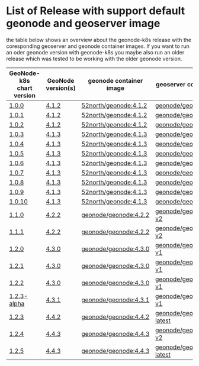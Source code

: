 # List of Release with support default geonode and geoserver image

the table below shows an overview about the geonode-k8s release with the coresponding geoserver and geonode container images. If you want to run an oder geonode version with geonode-k8s you maybe also run an older release which was tested to be working with the older geonode version. 

| GeoNode-k8s<br /> chart version | GeoNode<br /> version(s) | geonode container image | geoserver container image | 
|---------------------------|--------------------|-------------------------|---------------------------|
| [1.0.0](https://github.com/zalf-rdm/geonode-k8s/releases/tag/1.0.0) | [4.1.2](https://github.com/GeoNode/geonode/releases/tag/4.1.2) | [52north/geonode:4.1.2](https://hub.docker.com/r/52north/geonode/tags) | [geonode/geoserver:2.23.0](https://hub.docker.com/r/geonode/geoserver/tags) |
| [1.0.1](https://github.com/zalf-rdm/geonode-k8s/releases/tag/1.0.1) | [4.1.2](https://github.com/GeoNode/geonode/releases/tag/4.1.2) | [52north/geonode:4.1.2](https://hub.docker.com/r/52north/geonode/tags) | [geonode/geoserver:2.23.0](https://hub.docker.com/r/geonode/geoserver/tags) |
| [1.0.2](https://github.com/zalf-rdm/geonode-k8s/releases/tag/geonode-k8s-1.0.2) | [4.1.2](https://github.com/GeoNode/geonode/releases/tag/4.1.2) | [52north/geonode:4.1.2](https://hub.docker.com/r/52north/geonode/tags) | [geonode/geoserver:2.23.0](https://hub.docker.com/r/geonode/geoserver/tags) |
| [1.0.3](https://github.com/zalf-rdm/geonode-k8s/releases/tag/geonode-k8s-1.0.3) | [4.1.3](https://github.com/GeoNode/geonode/releases/tag/4.1.3)  | [52north/geonode:4.1.3](https://hub.docker.com/r/52north/geonode/tags) | [geonode/geoserver:2.23.0](https://hub.docker.com/r/geonode/geoserver/tags) |
| [1.0.4](https://github.com/zalf-rdm/geonode-k8s/releases/tag/geonode-k8s-1.0.4) | [4.1.3](https://github.com/GeoNode/geonode/releases/tag/4.1.3)  | [52north/geonode:4.1.3](https://hub.docker.com/r/52north/geonode/tags) | [geonode/geoserver:2.23.0](https://hub.docker.com/r/geonode/geoserver/tags) |
| [1.0.5](https://github.com/zalf-rdm/geonode-k8s/releases/tag/geonode-k8s-1.0.5) | [4.1.3](https://github.com/GeoNode/geonode/releases/tag/4.1.3)  | [52north/geonode:4.1.3](https://hub.docker.com/r/52north/geonode/tags) | [geonode/geoserver:2.23.0](https://hub.docker.com/r/geonode/geoserver/tags) |
| [1.0.6](https://github.com/zalf-rdm/geonode-k8s/releases/tag/geonode-k8s-1.0.6) | [4.1.3](https://github.com/GeoNode/geonode/releases/tag/4.1.3)  | [52north/geonode:4.1.3](https://hub.docker.com/r/52north/geonode/tags) | [geonode/geoserver:2.23.0](https://hub.docker.com/r/geonode/geoserver/tags) |
| [1.0.7](https://github.com/zalf-rdm/geonode-k8s/releases/tag/geonode-k8s-1.0.7) | [4.1.3](https://github.com/GeoNode/geonode/releases/tag/4.1.3)  | [52north/geonode:4.1.3](https://hub.docker.com/r/52north/geonode/tags) | [geonode/geoserver:2.23.0](https://hub.docker.com/r/geonode/geoserver/tags) |
| [1.0.8](https://github.com/zalf-rdm/geonode-k8s/releases/tag/geonode-k8s-1.0.8) | [4.1.3](https://github.com/GeoNode/geonode/releases/tag/4.1.3)  | [52north/geonode:4.1.3](https://hub.docker.com/r/52north/geonode/tags) | [geonode/geoserver:2.23.0](https://hub.docker.com/r/geonode/geoserver/tags) |
| [1.0.9](https://github.com/zalf-rdm/geonode-k8s/releases/tag/geonode-k8s-1.0.9) | [4.1.3](https://github.com/GeoNode/geonode/releases/tag/4.1.3)  | [52north/geonode:4.1.3](https://hub.docker.com/r/52north/geonode/tags) | [geonode/geoserver:2.23.0](https://hub.docker.com/r/geonode/geoserver/tags) |
| [1.0.10](https://github.com/zalf-rdm/geonode-k8s/releases/tag/geonode-k8s-1.0.10) | [4.1.3](https://github.com/GeoNode/geonode/releases/tag/4.1.3)  | [52north/geonode:4.1.3](https://hub.docker.com/r/52north/geonode/tags) | [geonode/geoserver:2.23.0](https://hub.docker.com/r/geonode/geoserver/tags) |
| [1.1.0](https://github.com/zalf-rdm/geonode-k8s/releases/tag/geonode-k8s-1.1.0) | [4.2.2](https://github.com/GeoNode/geonode/releases/tag/4.2.2)  | [geonode/geonode:4.2.2](https://hub.docker.com/r/geonode/geonode/tags) | [geonode/geoserver:2.23.3-v2](https://hub.docker.com/r/geonode/geoserver/tags) |
| [1.1.1](https://github.com/zalf-rdm/geonode-k8s/releases/tag/geonode-k8s-1.1.1) | [4.2.2](https://github.com/GeoNode/geonode/releases/tag/4.2.2)  | [geonode/geonode:4.2.2](https://hub.docker.com/r/geonode/geonode/tags) | [geonode/geoserver:2.23.3-v2](https://hub.docker.com/r/geonode/geoserver/tags) |
| [1.2.0](https://github.com/zalf-rdm/geonode-k8s/releases/tag/geonode-k8s-1.2.0) | [4.3.0](https://github.com/GeoNode/geonode/releases/tag/4.3.0)  | [geonode/geonode:4.3.0](https://hub.docker.com/r/geonode/geonode/tags) | [geonode/geoserver:2.24.3-v1](https://hub.docker.com/r/geonode/geoserver/tags) |
 [1.2.1](https://github.com/zalf-rdm/geonode-k8s/releases/tag/geonode-k8s-1.2.1) | [4.3.0](https://github.com/GeoNode/geonode/releases/tag/4.3.0)  | [geonode/geonode:4.3.0](https://hub.docker.com/r/geonode/geonode/tags) | [geonode/geoserver:2.24.3-v1](https://hub.docker.com/r/geonode/geoserver/tags) |
 [1.2.2](https://github.com/zalf-rdm/geonode-k8s/releases/tag/geonode-k8s-1.2.2) | [4.3.0](https://github.com/GeoNode/geonode/releases/tag/4.3.0)  | [geonode/geonode:4.3.0](https://hub.docker.com/r/geonode/geonode/tags) | [geonode/geoserver:2.24.3-v1](https://hub.docker.com/r/geonode/geoserver/tags) |
[1.2.3-alpha](https://github.com/zalf-rdm/geonode-k8s/releases/tag/geonode-k8s-1.2.23-alpha) | [4.3.1](https://github.com/GeoNode/geonode/releases/tag/4.3.1)  | [geonode/geonode:4.3.1](https://hub.docker.com/r/geonode/geonode/tags) | [geonode/geoserver:2.24.4-v1](https://hub.docker.com/r/geonode/geoserver/tags) |
[1.2.3](https://github.com/zalf-rdm/geonode-k8s/releases/tag/geonode-k8s-1.2.3) | [4.4.2](https://github.com/GeoNode/geonode/releases/tag/4.4.2)  | [geonode/geonode:4.4.2](https://hub.docker.com/r/geonode/geonode/tags) | [geonode/geoserver:2.24.3-latest](https://hub.docker.com/r/geonode/geoserver/tags) |
[1.2.4](https://github.com/zalf-rdm/geonode-k8s/releases/tag/geonode-k8s-1.2.4) | [4.4.3](https://github.com/GeoNode/geonode/releases/tag/4.4.3)  | [geonode/geonode:4.4.3](https://hub.docker.com/r/geonode/geonode/tags) | [geonode/geoserver:2.24.3-v2](https://hub.docker.com/r/geonode/geoserver/tags) |
[1.2.5](https://github.com/zalf-rdm/geonode-k8s/releases/tag/geonode-k8s-1.2.5) | [4.4.3](https://github.com/GeoNode/geonode/releases/tag/4.4.3)  | [geonode/geonode:4.4.3](https://hub.docker.com/r/geonode/geonode/tags) | [geonode/geoserver:2.24.4-latest](https://hub.docker.com/r/geonode/geoserver/tags) |